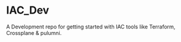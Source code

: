 # IAC_Dev
A Development repo for getting started with IAC tools like Terraform, Crossplane &amp; pulumni. 
